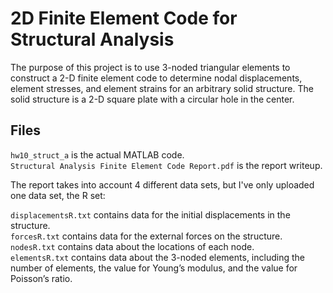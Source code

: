 # 2D Finite Element Code for Structural Analysis
The purpose of this project is to use 3-noded triangular elements to construct a 2-D finite 
element code to determine nodal displacements, element stresses, and element strains for an arbitrary 
solid structure. The solid structure is a 2-D square plate with a circular hole in the center.

## Files
`hw10_struct_a` is the actual MATLAB code.  
`Structural Analysis Finite Element Code Report.pdf` is the report writeup.  

The report takes into account 4 different data sets, but I've only uploaded one data set, the R set:  

`displacementsR.txt` contains data for the initial displacements in the structure.  
`forcesR.txt` contains data for the external forces on the structure.  
`nodesR.txt` contains data about the locations of each node.  
`elementsR.txt` contains data about the 3-noded elements, including the number of elements, the value for Young’s modulus, and the value for 
Poisson’s ratio.
